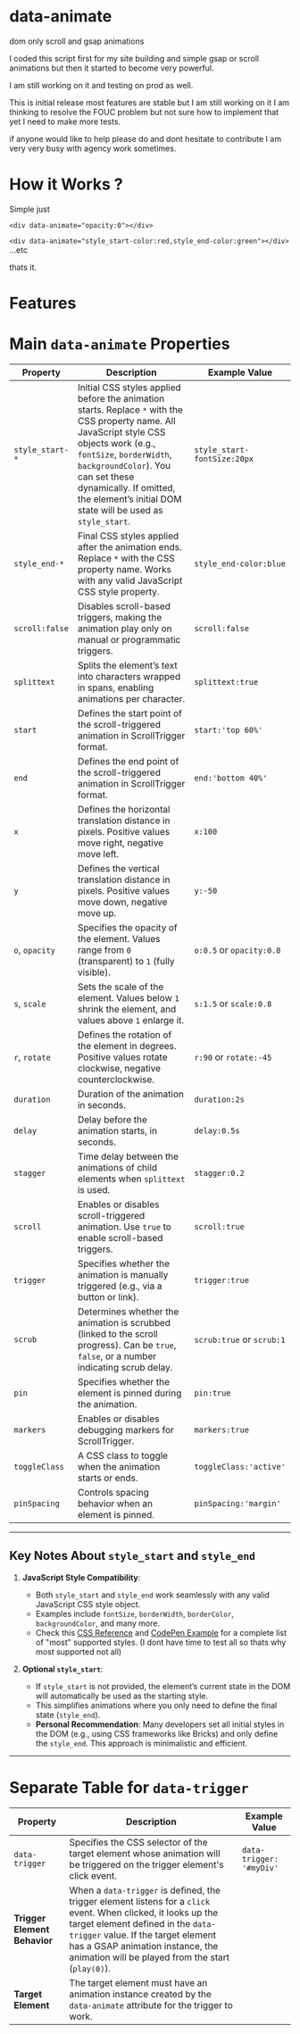 # data-animate

dom only scroll and gsap animations

I coded this script first for my site building and simple gsap or scroll animations but then it started to become very powerful.



I am still working on it and testing on prod as well.

This is initial release most features are stable but I am still working on it I am thinking to resolve the FOUC problem but not sure how to implement that yet I need to make more tests.

if anyone would like to help please do and dont hesitate to contribute I am very very busy with agency work sometimes.



# How it Works ?

Simple just 

`<div data-animate="opacity:0"></div>`

`<div data-animate="style_start-color:red,style_end-color:green"></div>` ...etc 

thats it.


# Features 



 
# Main `data-animate` Properties

| **Property**          | **Description**                                                                                          | **Example Value**        |
|-----------------------|----------------------------------------------------------------------------------------------------------|--------------------------|
| `style_start-*`       | Initial CSS styles applied before the animation starts. Replace `*` with the CSS property name. All JavaScript style CSS objects work (e.g., `fontSize`, `borderWidth`, `backgroundColor`). You can set these dynamically. If omitted, the element’s initial DOM state will be used as `style_start`. | `style_start-fontSize:20px`  |
| `style_end-*`         | Final CSS styles applied after the animation ends. Replace `*` with the CSS property name. Works with any valid JavaScript CSS style property. | `style_end-color:blue`   |
| `scroll:false`        | Disables scroll-based triggers, making the animation play only on manual or programmatic triggers.       | `scroll:false`           |
| `splittext`           | Splits the element’s text into characters wrapped in spans, enabling animations per character.            | `splittext:true`         |
| `start`               | Defines the start point of the scroll-triggered animation in ScrollTrigger format.                       | `start:'top 60%'`        |
| `end`                 | Defines the end point of the scroll-triggered animation in ScrollTrigger format.                         | `end:'bottom 40%'`       |
| `x`                   | Defines the horizontal translation distance in pixels. Positive values move right, negative move left.   | `x:100`                  |
| `y`                   | Defines the vertical translation distance in pixels. Positive values move down, negative move up.        | `y:-50`                  |
| `o`, `opacity`        | Specifies the opacity of the element. Values range from `0` (transparent) to `1` (fully visible).         | `o:0.5` or `opacity:0.8` |
| `s`, `scale`          | Sets the scale of the element. Values below `1` shrink the element, and values above `1` enlarge it.      | `s:1.5` or `scale:0.8`   |
| `r`, `rotate`         | Defines the rotation of the element in degrees. Positive values rotate clockwise, negative counterclockwise. | `r:90` or `rotate:-45`   |
| `duration`            | Duration of the animation in seconds.                                                                    | `duration:2s`            |
| `delay`               | Delay before the animation starts, in seconds.                                                           | `delay:0.5s`             |
| `stagger`             | Time delay between the animations of child elements when `splittext` is used.                            | `stagger:0.2`            |
| `scroll`              | Enables or disables scroll-triggered animation. Use `true` to enable scroll-based triggers.              | `scroll:true`            |
| `trigger`             | Specifies whether the animation is manually triggered (e.g., via a button or link).                     | `trigger:true`           |
| `scrub`               | Determines whether the animation is scrubbed (linked to the scroll progress). Can be `true`, `false`, or a number indicating scrub delay. | `scrub:true` or `scrub:1` |
| `pin`                 | Specifies whether the element is pinned during the animation.                                            | `pin:true`               |
| `markers`             | Enables or disables debugging markers for ScrollTrigger.                                                 | `markers:true`           |
| `toggleClass`         | A CSS class to toggle when the animation starts or ends.                                                 | `toggleClass:'active'`   |
| `pinSpacing`          | Controls spacing behavior when an element is pinned.                                                     | `pinSpacing:'margin'`    |

---

## Key Notes About `style_start` and `style_end`

1. **JavaScript Style Compatibility**:
   - Both `style_start` and `style_end` work seamlessly with any valid JavaScript CSS style object.
   - Examples include `fontSize`, `borderWidth`, `borderColor`, `backgroundColor`, and many more.
   - Check this [CSS Reference](https://www.w3schools.com/cssref/index.php) and [CodePen Example](https://codepen.io/sinanisler/pen/XJrzqoY) for a complete list of "most" supported styles. (I dont have time to test all so thats why most supported not all)

2. **Optional `style_start`**:
   - If `style_start` is not provided, the element’s current state in the DOM will automatically be used as the starting style.
   - This simplifies animations where you only need to define the final state (`style_end`).
   - **Personal Recommendation**: Many developers set all initial styles in the DOM (e.g., using CSS frameworks like Bricks) and only define the `style_end`. This approach is minimalistic and efficient.

---

# Separate Table for `data-trigger`

| **Property**          | **Description**                                                                                          | **Example Value**        |
|-----------------------|----------------------------------------------------------------------------------------------------------|--------------------------|
| `data-trigger`        | Specifies the CSS selector of the target element whose animation will be triggered on the trigger element's click event. | `data-trigger: '#myDiv'` |
| **Trigger Element Behavior** | When a `data-trigger` is defined, the trigger element listens for a `click` event. When clicked, it looks up the target element defined in the `data-trigger` value. If the target element has a GSAP animation instance, the animation will be played from the start (`play(0)`). |                      |
| **Target Element**    | The target element must have an animation instance created by the `data-animate` attribute for the trigger to work. |                      |




